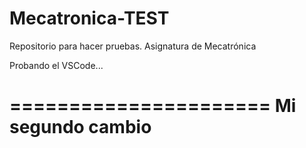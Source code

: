 # Mecatronica-TEST
Repositorio para hacer pruebas. Asignatura de Mecatrónica

Probando el VSCode...

======================
Mi segundo cambio
=======================


